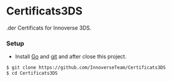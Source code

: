 # Certificats3DS
.der Certificats for Innoverse 3DS.

### Setup
- Install [Go](https://go.dev/doc/install) and [git](https://git-scm.com/downloads) and after close this project.
```bash
$ git clone https://github.com/InnoverseTeam/Certificats3DS
$ cd Certificats3DS
```
